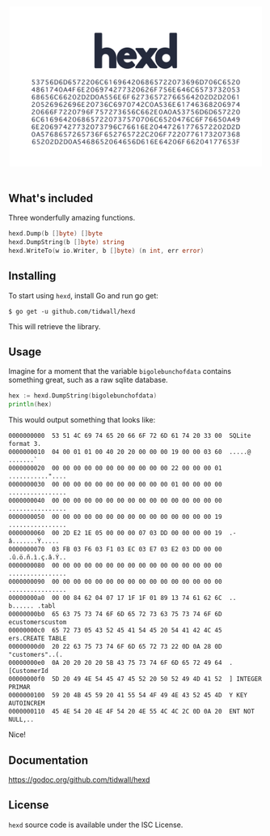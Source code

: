 <p align="center">
  <img src="logo.png" width=500 border=0 alt=hexd></a>
  <br><br>
</p>

## What's included

Three wonderfully amazing functions.

```go
hexd.Dump(b []byte) []byte
hexd.DumpString(b []byte) string
hexd.WriteTo(w io.Writer, b []byte) (n int, err error)
```

## Installing

To start using `hexd`, install Go and run go get:

```
$ go get -u github.com/tidwall/hexd
```

This will retrieve the library.

## Usage

Imagine for a moment that the variable `bigolebunchofdata` contains something great, such as a raw sqlite database.

```go
hex := hexd.DumpString(bigolebunchofdata)
println(hex)
```

This would output something that looks like:

```
0000000000  53 51 4C 69 74 65 20 66 6F 72 6D 61 74 20 33 00  SQLite format 3.
0000000010  04 00 01 01 00 40 20 20 00 00 00 19 00 00 03 60  .....@  .......`
0000000020  00 00 00 00 00 00 00 00 00 00 00 22 00 00 00 01  ..........."....
0000000030  00 00 00 00 00 00 00 00 00 00 00 01 00 00 00 00  ................
0000000040  00 00 00 00 00 00 00 00 00 00 00 00 00 00 00 00  ................
0000000050  00 00 00 00 00 00 00 00 00 00 00 00 00 00 00 19  ................
0000000060  00 2D E2 1E 05 00 00 00 07 03 DD 00 00 00 00 19  .-â.......Ý.....
0000000070  03 FB 03 F6 03 F1 03 EC 03 E7 03 E2 03 DD 00 00  .û.ö.ñ.ì.ç.â.Ý..
0000000080  00 00 00 00 00 00 00 00 00 00 00 00 00 00 00 00  ................
0000000090  00 00 00 00 00 00 00 00 00 00 00 00 00 00 00 00  ................
00000000a0  00 00 84 62 04 07 17 1F 1F 01 89 13 74 61 62 6C  .. b...... .tabl
00000000b0  65 63 75 73 74 6F 6D 65 72 73 63 75 73 74 6F 6D  ecustomerscustom
00000000c0  65 72 73 05 43 52 45 41 54 45 20 54 41 42 4C 45  ers.CREATE TABLE
00000000d0  20 22 63 75 73 74 6F 6D 65 72 73 22 0D 0A 28 0D   "customers"..(.
00000000e0  0A 20 20 20 20 5B 43 75 73 74 6F 6D 65 72 49 64  .    [CustomerId
00000000f0  5D 20 49 4E 54 45 47 45 52 20 50 52 49 4D 41 52  ] INTEGER PRIMAR
0000000100  59 20 4B 45 59 20 41 55 54 4F 49 4E 43 52 45 4D  Y KEY AUTOINCREM
0000000110  45 4E 54 20 4E 4F 54 20 4E 55 4C 4C 2C 0D 0A 20  ENT NOT NULL,..
```

Nice!

## Documentation

https://godoc.org/github.com/tidwall/hexd

## License

`hexd` source code is available under the ISC License.
